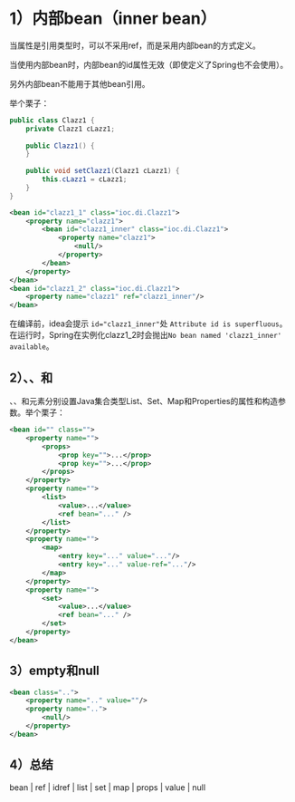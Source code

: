 # 1）内部bean（inner bean）

当属性是引用类型时，可以不采用ref，而是采用内部bean的方式定义。

当使用内部bean时，内部bean的id属性无效（即使定义了Spring也不会使用）。

另外内部bean不能用于其他bean引用。

举个栗子：

```java
public class Clazz1 {  
    private Clazz1 cLazz1;  
  
    public Clazz1() {  
    }  
  
    public void setClazz1(Clazz1 cLazz1) {  
        this.cLazz1 = cLazz1;  
    }  
}
```
```xml
<bean id="clazz1_1" class="ioc.di.Clazz1">  
    <property name="clazz1">  
        <bean id="clazz1_inner" class="ioc.di.Clazz1">  
            <property name="clazz1">  
                <null/>            
            </property>
		</bean>
	</property>
</bean>  
<bean id="clazz1_2" class="ioc.di.Clazz1">  
    <property name="clazz1" ref="clazz1_inner"/>  
</bean>
```
在编译前，idea会提示 `id="clazz1_inner"`处 `Attribute id is superfluous`。
在运行时，Spring在实例化clazz1_2时会抛出`No bean named 'clazz1_inner' available`。

## 2）<list/>、<set/>、<map/>和<props/>
<list/>、<set/>、<map/>和<props/>元素分别设置Java集合类型List、Set、Map和Properties的属性和构造参数。举个栗子：
```xml
<bean id="" class="">
	<property name="">
		<props>
			<prop key="">...</prop>
			<prop key="">...</prop>
		</props>
	</property>
	<property name="">
		<list>
			<value>...</value>
			<ref bean="..." />
		</list>
	</property>
	<property name="">
		<map>
			<entry key="..." value="..."/>
			<entry key="..." value-ref="..."/>
		</map>
	</property>
	<property name="">
		<set>
			<value>...</value>
			<ref bean="..." />
		</set>
	</property>
</bean>
```
## 3）empty和null
```xml
<bean class="..">
	<property name=".." value=""/>
	<property name="..">
		<null/> 
	</property>
</bean>
```
## 4）总结
bean | ref | idref | list | set | map | props | value | null
